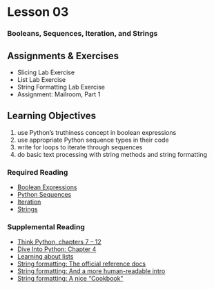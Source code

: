 # Lesson 03
### Booleans, Sequences, Iteration, and Strings

## Assignments & Exercises
* Slicing Lab Exercise
* List Lab Exercise
* String Formatting Lab Exercise
* Assignment: Mailroom, Part 1

## Learning Objectives
1. use Python’s truthiness concept in boolean expressions
2. use appropriate Python sequence types in their code
3. write for loops to iterate through sequences
4. do basic text processing with string methods and string formatting

### Required Reading
* [Boolean Expressions](https://uwpce-pythoncert.github.io/PythonCertDevel/modules/Booleans.html#booleans)
* [Python Sequences](https://uwpce-pythoncert.github.io/PythonCertDevel/modules/Sequences.html#sequences)
* [Iteration](https://uwpce-pythoncert.github.io/PythonCertDevel/modules/Iteration.html#iteration)
* [Strings](https://uwpce-pythoncert.github.io/PythonCertDevel/modules/Strings.html#strings)

### Supplemental Reading
* [Think Python, chapters 7 – 12](http://greenteapress.com/thinkpython/html/thinkpython008.html)
* [Dive Into Python: Chapter 4](http://www.diveintopython3.net/strings.html)
* [Learning about lists](http://www.upriss.org.uk/python/session5.html)
* [String formatting: The official reference docs](https://docs.python.org/3/library/string.html#format-string-syntax)
* [String formatting: And a more human-readable intro](https://pyformat.info/)
* [String formatting: A nice “Cookbook"](https://mkaz.tech/python-string-format.html)